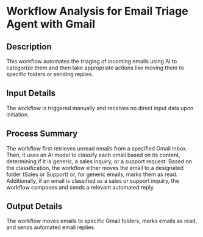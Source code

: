 # Workflow Analysis for Email Triage Agent with Gmail

## Description
This workflow automates the triaging of incoming emails using AI to categorize them and then take appropriate actions like moving them to specific folders or sending replies.

## Input Details
The workflow is triggered manually and receives no direct input data upon initiation.

## Process Summary
The workflow first retrieves unread emails from a specified Gmail inbox. Then, it uses an AI model to classify each email based on its content, determining if it is generic, a sales inquiry, or a support request. Based on the classification, the workflow either moves the email to a designated folder (Sales or Support) or, for generic emails, marks them as read. Additionally, if an email is classified as a sales or support inquiry, the workflow composes and sends a relevant automated reply.

## Output Details
The workflow moves emails to specific Gmail folders, marks emails as read, and sends automated email replies.
